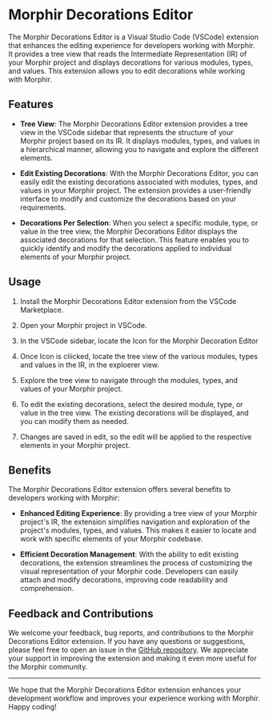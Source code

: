 # Morphir Decorations Editor

The Morphir Decorations Editor is a Visual Studio Code (VSCode) extension that enhances the editing experience for developers working with Morphir. It provides a tree view that reads the Intermediate Representation (IR) of your Morphir project and displays decorations for various modules, types, and values. This extension allows you to edit decorations while working with Morphir.

## Features

- **Tree View**: The Morphir Decorations Editor extension provides a tree view in the VSCode sidebar that represents the structure of your Morphir project based on its IR. It displays modules, types, and values in a hierarchical manner, allowing you to navigate and explore the different elements.

- **Edit Existing Decorations**: With the Morphir Decorations Editor, you can easily edit the existing decorations associated with modules, types, and values in your Morphir project. The extension provides a user-friendly interface to modify and customize the decorations based on your requirements.

- **Decorations Per Selection**: When you select a specific module, type, or value in the tree view, the Morphir Decorations Editor displays the associated decorations for that selection. This feature enables you to quickly identify and modify the decorations applied to individual elements of your Morphir project.

## Usage

1. Install the Morphir Decorations Editor extension from the VSCode Marketplace.

2. Open your Morphir project in VSCode.

3. In the VSCode sidebar, locate the Icon for the Morphir Decoration Editor

4. Once Icon is cliicked, locate the tree view of the various modules, types and values in the IR, in the exploerer view.

5. Explore the tree view to navigate through the modules, types, and values of your Morphir project.

6. To edit the existing decorations, select the desired module, type, or value in the tree view. The existing decorations will be displayed, and you can modify them as needed.

7. Changes are saved in edit, so the edit will be applied to the respective elements in your Morphir project.

## Benefits

The Morphir Decorations Editor extension offers several benefits to developers working with Morphir:

- **Enhanced Editing Experience**: By providing a tree view of your Morphir project's IR, the extension simplifies navigation and exploration of the project's modules, types, and values. This makes it easier to locate and work with specific elements of your Morphir codebase.

- **Efficient Decoration Management**: With the ability to edit existing decorations, the extension streamlines the process of customizing the visual representation of your Morphir code. Developers can easily attach and modify decorations, improving code readability and comprehension.

## Feedback and Contributions

We welcome your feedback, bug reports, and contributions to the Morphir Decorations Editor extension. If you have any questions or suggestions, please feel free to open an issue in the [GitHub repository](https://github.com/finos/morphir-elm/tree/main/morphir-decoration-extension). We appreciate your support in improving the extension and making it even more useful for the Morphir community.

---

We hope that the Morphir Decorations Editor extension enhances your development workflow and improves your experience working with Morphir. Happy coding!
